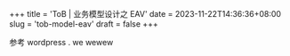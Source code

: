 +++
title = 'ToB | 业务模型设计之 EAV'
date = 2023-11-22T14:36:36+08:00
slug = 'tob-model-eav'
draft = false
+++

参考  wordpress .
we wewew 
